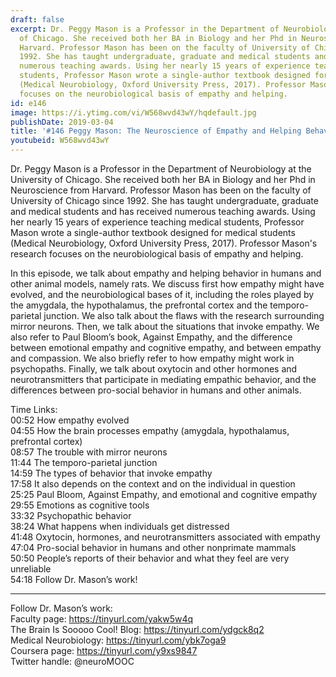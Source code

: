 ```yaml
---
draft: false
excerpt: Dr. Peggy Mason is a Professor in the Department of Neurobiology at the University
  of Chicago. She received both her BA in Biology and her Phd in Neuroscience from
  Harvard. Professor Mason has been on the faculty of University of Chicago since
  1992. She has taught undergraduate, graduate and medical students and has received
  numerous teaching awards. Using her nearly 15 years of experience teaching medical
  students, Professor Mason wrote a single-author textbook designed for medical students
  (Medical Neurobiology, Oxford University Press, 2017). Professor Mason's research
  focuses on the neurobiological basis of empathy and helping.
id: e146
image: https://i.ytimg.com/vi/W568wvd43wY/hqdefault.jpg
publishDate: 2019-03-04
title: '#146 Peggy Mason: The Neuroscience of Empathy and Helping Behavior'
youtubeid: W568wvd43wY
---
```

Dr. Peggy Mason is a Professor in the Department of Neurobiology at the University of Chicago. She received both her BA in Biology and her Phd in Neuroscience from Harvard. Professor Mason has been on the faculty of University of Chicago since 1992. She has taught undergraduate, graduate and medical students and has received numerous teaching awards. Using her nearly 15 years of experience teaching medical students, Professor Mason wrote a single-author textbook designed for medical students (Medical Neurobiology, Oxford University Press, 2017). Professor Mason's research focuses on the neurobiological basis of empathy and helping.

In this episode, we talk about empathy and helping behavior in humans and other animal models, namely rats. We discuss first how empathy might have evolved, and the neurobiological bases of it, including the roles played by the amygdala, the hypothalamus, the prefrontal cortex and the temporo-parietal junction. We also talk about the flaws with the research surrounding mirror neurons. Then, we talk about the situations that invoke empathy. We also refer to Paul Bloom’s book, Against Empathy, and the difference between emotional empathy and cognitive empathy, and between empathy and compassion. We also briefly refer to how empathy might work in psychopaths. Finally, we talk about oxytocin and other hormones and neurotransmitters that participate in mediating empathic behavior, and the differences between pro-social behavior in humans and other animals. 

Time Links:  
00:52  How empathy evolved  
04:55  How the brain processes empathy (amygdala, hypothalamus, prefrontal cortex)                               
08:57  The trouble with mirror neurons                 
11:44  The temporo-parietal junction                
14:59  The types of behavior that invoke empathy    
17:58  It also depends on the context and on the individual in question   
25:25  Paul Bloom, Against Empathy, and emotional and cognitive empathy              
29:55  Emotions as cognitive tools        
33:32  Psychopathic behavior    
38:24  What happens when individuals get distressed     
41:48  Oxytocin, hormones, and neurotransmitters associated with empathy  
47:04  Pro-social behavior in humans and other nonprimate mammals     
50:50  People’s reports of their behavior and what they feel are very unreliable  
54:18  Follow Dr. Mason’s work!      

---

Follow Dr. Mason’s work:  
Faculty page: https://tinyurl.com/yakw5w4q  
The Brain Is Sooooo Cool! Blog: https://tinyurl.com/ydgck8q2  
Medical Neurobiology: https://tinyurl.com/ybk7oga9  
Coursera page: https://tinyurl.com/y9xs9847  
Twitter handle: @neuroMOOC
